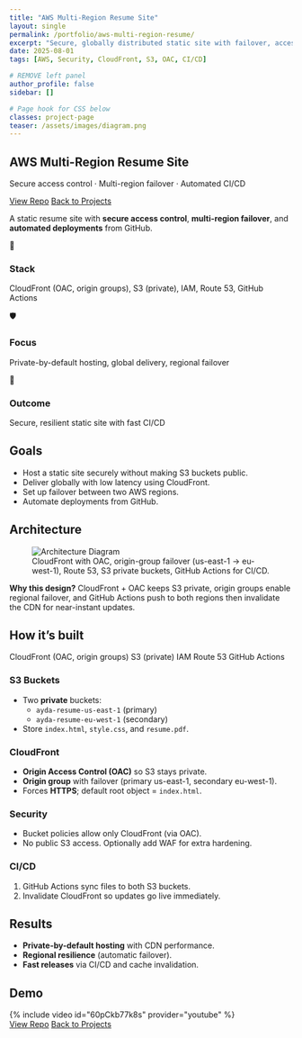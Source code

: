 ```yaml
---
title: "AWS Multi-Region Resume Site"
layout: single
permalink: /portfolio/aws-multi-region-resume/
excerpt: "Secure, globally distributed static site with failover, access control, and CI/CD."
date: 2025-08-01
tags: [AWS, Security, CloudFront, S3, OAC, CI/CD]

# REMOVE left panel
author_profile: false
sidebar: []

# Page hook for CSS below
classes: project-page
teaser: /assets/images/diagram.png
---
```


<!-- HERO -->
<section class="project-hero">
  <div class="project-hero__inner">
    <h1 class="project-hero__title">AWS Multi-Region Resume Site</h1>
    <p class="project-hero__tagline">Secure access control · Multi-region failover · Automated CI/CD</p>
    <div class="project-hero__cta">
      <a class="btn btn--primary" href="https://github.com/ayda-hdp" target="_blank" rel="noopener">View Repo</a>
      <a class="btn" href="{{ '/' | relative_url }}#projects">Back to Projects</a>
    </div>
  </div>
</section>

<!-- INTRO / LEAD -->
<section class="section-card">
  <p class="lead">
    A static resume site with <strong>secure access control</strong>, <strong>multi-region failover</strong>,
    and <strong>automated deployments</strong> from GitHub.
  </p>
</section>

<!-- QUICK FACTS -->
<section class="facts">
  <div class="facts-grid">
    <div class="fact-card">
      <div class="fact-emoji">🧰</div>
      <div class="fact-content">
        <h3>Stack</h3>
        <p>CloudFront (OAC, origin groups), S3 (private), IAM, Route 53, GitHub Actions</p>
      </div>
    </div>
    <div class="fact-card">
      <div class="fact-emoji">🛡️</div>
      <div class="fact-content">
        <h3>Focus</h3>
        <p>Private-by-default hosting, global delivery, regional failover</p>
      </div>
    </div>
    <div class="fact-card">
      <div class="fact-emoji">🚀</div>
      <div class="fact-content">
        <h3>Outcome</h3>
        <p>Secure, resilient static site with fast CI/CD</p>
      </div>
    </div>
  </div>
</section>

<!-- GOALS -->
<section class="section-card">
  <h2>Goals</h2>
  <ul>
    <li>Host a static site securely without making S3 buckets public.</li>
    <li>Deliver globally with low latency using CloudFront.</li>
    <li>Set up failover between two AWS regions.</li>
    <li>Automate deployments from GitHub.</li>
  </ul>
</section>

<!-- ARCHITECTURE -->
<section class="section-card">
  <h2>Architecture</h2>
  <figure class="figure">
    <img src="{{ '/assets/images/diagram.png' | relative_url }}" alt="Architecture Diagram">
    <figcaption>CloudFront with OAC, origin-group failover (us-east-1 → eu-west-1), Route 53, S3 private buckets, GitHub Actions for CI/CD.</figcaption>
  </figure>

  <div class="callout callout--info">
    <strong>Why this design?</strong> CloudFront + OAC keeps S3 private, origin groups enable regional failover,
    and GitHub Actions push to both regions then invalidate the CDN for near-instant updates.
  </div>
</section>

<!-- HOW IT'S BUILT -->
<section class="section-card">
  <h2>How it’s built</h2>

  <div class="stack-badges">
    <span>CloudFront (OAC, origin groups)</span>
    <span>S3 (private)</span>
    <span>IAM</span>
    <span>Route 53</span>
    <span>GitHub Actions</span>
  </div>

  <h3>S3 Buckets</h3>
  <ul>
    <li>Two <strong>private</strong> buckets:
      <ul>
        <li><code>ayda-resume-us-east-1</code> (primary)</li>
        <li><code>ayda-resume-eu-west-1</code> (secondary)</li>
      </ul>
    </li>
    <li>Store <code>index.html</code>, <code>style.css</code>, and <code>resume.pdf</code>.</li>
  </ul>

  <h3>CloudFront</h3>
  <ul>
    <li><strong>Origin Access Control (OAC)</strong> so S3 stays private.</li>
    <li><strong>Origin group</strong> with failover (primary us-east-1, secondary eu-west-1).</li>
    <li>Forces <strong>HTTPS</strong>; default root object = <code>index.html</code>.</li>
  </ul>

  <h3>Security</h3>
  <ul>
    <li>Bucket policies allow only CloudFront (via OAC).</li>
    <li>No public S3 access. Optionally add WAF for extra hardening.</li>
  </ul>

  <h3>CI/CD</h3>
  <ol>
    <li>GitHub Actions sync files to both S3 buckets.</li>
    <li>Invalidate CloudFront so updates go live immediately.</li>
  </ol>
</section>

<!-- RESULTS -->
<section class="section-card">
  <h2>Results</h2>
  <ul>
    <li><strong>Private-by-default hosting</strong> with CDN performance.</li>
    <li><strong>Regional resilience</strong> (automatic failover).</li>
    <li><strong>Fast releases</strong> via CI/CD and cache invalidation.</li>
  </ul>
</section>

<!-- DEMO -->
<section class="section-card">
  <h2>Demo</h2>
  {% include video id="60pCkb77k8s" provider="youtube" %}
</section>

<!-- FOOTER CTA -->
<section class="section-cta">
  <a class="btn btn--primary" href="https://github.com/ayda-hdp" target="_blank" rel="noopener">View Repo</a>
  <a class="btn" href="{{ '/' | relative_url }}#projects">Back to Projects</a>
</section>

